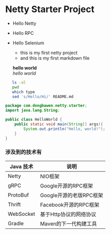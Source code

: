 # Netty Starter Project

* Hello Netty
* Hello RPC
* Hello Selenium
    * this is my first netty project 
    * and this is my first markdown file
    
    **hello world**  
    *hello world*
    
    
```bash
   ls -al
   pwd
   which type
   sed 's/Hello/Hi/' README.md
```

```java
package com.dongbawen.netty.starter;
import java.lang.String;

public class HelloWorld {
    public static void main(String[] args){
        System.out.println("Hello, world!");
    }
}
```


### 涉及到的技术有


| Java 技术 | 说明                  |
|-----------|-------------          |
|Netty      |NIO框架                |
|gRPC       |Google开源的RPC框架    |
|ProtoBuf   |Google开源的老版RPC框架|
|Thrift     |Facebook开源的RPC框架  |
|WebSocket  |基于Http协议的网络协议 |
|Gradle     |Maven的下一代构建工具  |
